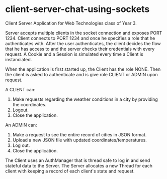 # client-server-chat-using-sockets
Client Server Application for Web Technologies class of Year 3.

Server accepts multiple clients in the socket connection and exposes PORT 1234.
Client connects to PORT 1234 and once he specifies a role that he authenticates with.
After the user authenticates, the client decides the flow that he has access to and the server checks their credentials with every request. 
A Cookie and a Session is simulated every time a Client is instanciated.

When the application is first started up, the Client has the role NONE.
Then the client is asked to authenticate and is give role CLIENT or ADMIN upon request. 

A CLIENT can: 
1. Make requests regarding the weather conditions in a city by providing the coordinates. 
2. Logout. 
3. Close the application. 

An ADMIN can: 
1. Make a request to see the entire record of cities in JSON format. 
2. Upload a new JSON file with updated coordinates/temperatures. 
3. Log out. 
4. Close the application. 

The Client uses an AuthManager that is thread safe to log in and send stateful data to the Server. 
The Server allocates a new Thread for each client with keeping a record of each client's state and request. 
